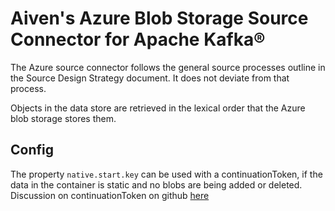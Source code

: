 # Aiven's Azure Blob Storage Source Connector for Apache Kafka®

The Azure source connector follows the general source processes outline in the Source Design Strategy document.  It does not deviate from that process.

Objects in the data store are retrieved in the lexical order that the Azure blob storage stores them.


## Config
The property `native.start.key` can be used with a continuationToken, if the data in the container is static and no blobs are being added or deleted.
Discussion on continuationToken on github [here]('https://github.com/Azure/azure-sdk-for-net/issues/17222#issuecomment-736721165')
